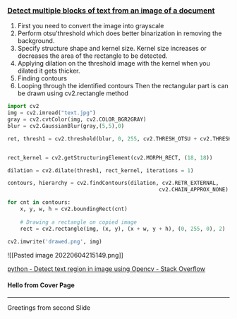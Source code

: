 ### [Detect multiple blocks of text from an image of a document](https://stackoverflow.com/questions/63960038/how-to-detect-multiple-blocks-of-text-from-an-image-of-a-document)
1.  First you need to convert the image into grayscale
2.  Perform otsu'threshold which does better binarization in removing the background.
3.  Specify structure shape and kernel size. Kernel size increases or decreases the area of the rectangle to be detected.
4.  Applying dilation on the threshold image with the kernel when you dilated it gets thicker.
5.  Finding contours
6.  Looping through the identified contours Then the rectangular part is can be drawn using cv2.rectangle method
```python
import cv2
img = cv2.imread("text.jpg") 
gray = cv2.cvtColor(img, cv2.COLOR_BGR2GRAY) 
blur = cv2.GaussianBlur(gray,(5,5),0)

ret, thresh1 = cv2.threshold(blur, 0, 255, cv2.THRESH_OTSU + cv2.THRESH_BINARY_INV) 


rect_kernel = cv2.getStructuringElement(cv2.MORPH_RECT, (18, 18)) 

dilation = cv2.dilate(thresh1, rect_kernel, iterations = 1) 

contours, hierarchy = cv2.findContours(dilation, cv2.RETR_EXTERNAL, 
                                                cv2.CHAIN_APPROX_NONE) 

for cnt in contours: 
    x, y, w, h = cv2.boundingRect(cnt) 
    
    # Drawing a rectangle on copied image 
    rect = cv2.rectangle(img, (x, y), (x + w, y + h), (0, 255, 0), 2) 
    
cv2.imwrite('drawed.png', img)
```

![[Pasted image 20220604215149.png]]


[python - Detect text region in image using Opencv - Stack Overflow](https://stackoverflow.com/questions/24385714/detect-text-region-in-image-using-opencv)


#### Hello from Cover Page

---

Greetings from second Slide